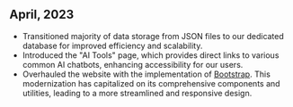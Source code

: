 ## April, 2023

- Transitioned majority of data storage from JSON files to our dedicated database for improved efficiency and scalability.
- Introduced the "AI Tools" page, which provides direct links to various common AI chatbots, enhancing accessibility for our users.
- Overhauled the website with the implementation of [Bootstrap](https://getbootstrap.com/). This modernization has capitalized on its comprehensive components and utilities, leading to a more streamlined and responsive design.